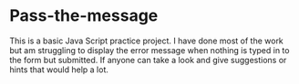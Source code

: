# Pass-the-message
This is a basic Java Script practice project.  I have done most of the work but am struggling to display the error message when nothing is typed in to the form but submitted.  If anyone can take a look and give suggestions or hints that would help a lot.
